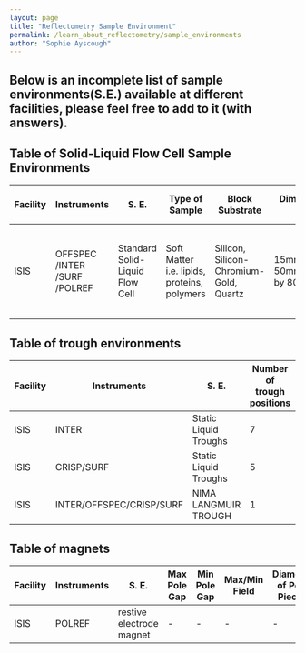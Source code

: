 ```yaml
---
layout: page
title: "Reflectometry Sample Environment"
permalink: /learn_about_reflectometry/sample_environments
author: "Sophie Ayscough"
---
```

## Below is an incomplete list of sample environments(S.E.) available at different facilities, please feel free to add to it (with answers).

## Table of Solid-Liquid Flow Cell Sample Environments

| Facility |Instruments| S. E. | Type of Sample | Block Substrate | Dimensions of block (min/max) | Orientation on Beamline | Mounting | Internal Sample Volume  | Material| Associated Equipment|Webpages|Literature|
| --- | --- | --- | --- | --- | --- | --- | --- | --- | --- | --- | --- | --- |
| ISIS | OFFSPEC /INTER /SURF /POLREF | Standard Solid-Liquid Flow Cell | Soft Matter i.e. lipids, proteins, polymers  | Silicon, Silicon-Chromium-Gold, Quartz | 15mm by 50mm/100mm/150mm by 80mm | Horizontal | Kinematic Mount | 3 ml | Teflon trough,  Aluminium Base | HPLC pump, Julabo, Water Bath, Syringe Pump, in-line QCM-D | [ISIS S.E.](https://www.isis.stfc.ac.uk/Pages/Single-Cells-and-Accessories.aspx) | Recent Publications |

## Table of trough environments

| Facility |Instruments| S. E. | Number of trough positions | Dimensions of Trough | Barrier Orientation | Trough Volume | Material | Temperature Control? Range?  | Compression Ratio | Trough Box details|Associated Equipment|Literature|Webpages|
| --- | --- | --- | --- | --- | --- | --- | --- | --- | --- | --- | --- | --- | --- |
| ISIS | INTER | Static Liquid Troughs | 7 | - | - | - | - | RT to 80 degrees celcius | n/a | - | - | [ISIS S.E.](https://www.isis.stfc.ac.uk/Pages/Troughs-and-Water-Baths.aspx) | |
| ISIS | CRISP/SURF | Static Liquid Troughs | 5 | - | - | - | - | RT to 80 degrees celcius | n/a | - | - | [ISIS S.E.](https://www.isis.stfc.ac.uk/Pages/Troughs-and-Water-Baths.aspx) | |
| ISIS | INTER/OFFSPEC/CRISP/SURF | NIMA LANGMUIR TROUGH | 1 | - | - | - | - | -50 to 200 degrees celcius | - | - | - | [ISIS S.E.](https://www.isis.stfc.ac.uk/Pages/Troughs-and-Water-Baths.aspx) | - |
## Table of magnets

| Facility |Instruments| S. E. | Max Pole Gap | Min Pole Gap | Max/Min Field | Diameter of Pole Pieces | Type of Pole | Sample Size  | Field Uniformity | Combined Sample Environments |Remenant Field|Weight|polarisation neutron optimised| Literature|Webpages|
| --- | --- | --- | --- | --- | --- | --- | --- | --- | --- | --- | --- | --- | --- |--- | --- |
| ISIS | POLREF | restive electrode magnet | - | - | - | - | Flat-faced | - | - | - | - | - |- | - |- |



